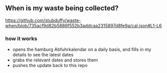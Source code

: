 ## When is my waste being collected?
  https://github.com/stubduffy/waste-when/blob/735acf9d82b5886f552b3addcaa2315897d8fe9a/cal.json#L1-L6
  
  ### how it works
  - opens the hamburg Abfuhrkalendar on a daily basis, and fills in my details to see the latest dates
  - grabs the relevant dates and stores them
  - pushes the update back to this repo
  
